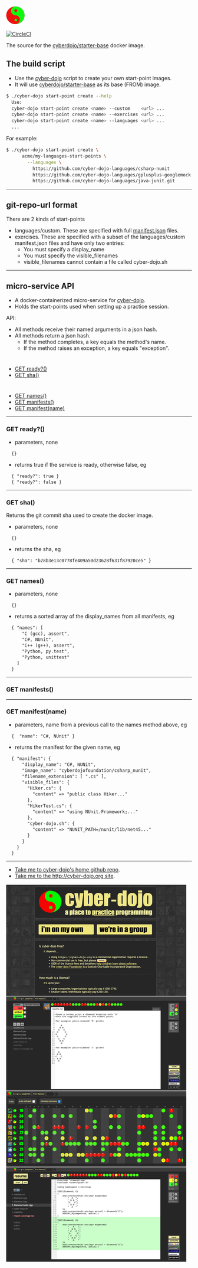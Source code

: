 
<img src="https://raw.githubusercontent.com/cyber-dojo/nginx/master/images/home_page_logo.png" alt="cyber-dojo yin/yang logo" width="50px" height="50px"/>

[![CircleCI](https://circleci.com/gh/cyber-dojo/starter-base.svg?style=svg)](https://circleci.com/gh/cyber-dojo/starter-base)

The source for the [cyberdojo/starter-base](https://hub.docker.com/r/cyberdojo/starter-base) docker image.

## The build script
* Use the [cyber-dojo](https://github.com/cyber-dojo/commander/blob/master/cyber-dojo)
script to create your own start-point images.
* It will use [cyberdojo/starter-base](https://hub.docker.com/r/cyberdojo/starter-base) as its base (FROM) image.

```bash
$ ./cyber-dojo start-point create --help
  Use:
  cyber-dojo start-point create <name> --custom    <url> ...
  cyber-dojo start-point create <name> --exercises <url> ...
  cyber-dojo start-point create <name> --languages <url> ...
  ...
```
For example:
```bash
$ ./cyber-dojo start-point create \
      acme/my-languages-start-points \
        --languages \
          https://github.com/cyber-dojo-languages/csharp-nunit             \
          https://github.com/cyber-dojo-languages/gplusplus-googlemock.git \
          https://github.com/cyber-dojo-languages/java-junit.git
```

- - - -

## git-repo-url format
There are 2 kinds of start-points
- languages/custom. These are specified with full [manifest.json](https://blog.cyber-dojo.org/2016/08/cyber-dojo-start-points-manifestjson.html) files.
- exercises. These are specified with a subset of the languages/custom manifest.json files and have only two entries:
  - You must specify a display_name
  - You must specify the visible_filenames
  - visible_filenames cannot contain a file called cyber-dojo.sh

- - - -

## micro-service API
- A docker-containerized micro-service for [cyber-dojo](http://cyber-dojo.org).
- Holds the start-points used when setting up a practice session.

API:
  * All methods receive their named arguments in a json hash.
  * All methods return a json hash.
    * If the method completes, a key equals the method's name.
    * If the method raises an exception, a key equals "exception".

#
- [GET ready?()](#get-ready)
- [GET sha()](#get-sha)
#
- [GET names()](#get-names)
- [GET manifests()](#get-manifests)
- [GET manifest(name)](#get-manifestname)

- - - -

### GET ready?()
- parameters, none
```
  {}
```
- returns true if the service is ready, otherwise false, eg
```
  { "ready?": true }
  { "ready?": false }
```

- - - -

### GET sha()
Returns the git commit sha used to create the docker image.
- parameters, none
```
  {}
```
- returns the sha, eg
```
  { "sha": "b28b3e13c0778fe409a50d23628f631f87920ce5" }
```

- - - -

### GET names()
- parameters, none
```
  {}
```
- returns a sorted array of the display_names from all manifests, eg
```
  { "names": [
      "C (gcc), assert",
      "C#, NUnit",
      "C++ (g++), assert",
      "Python, py.test",
      "Python, unittest"
    ]
  }
```

- - - -

### GET manifests()

- - - -

### GET manifest(name)
- parameters, name from a previous call to the names method above, eg
```
  {  "name": "C#, NUnit" }
```
- returns the manifest for the given name, eg
```
  { "manifest": {
      "display_name": "C#, NUNit",
      "image_name": "cyberdojofoundation/csharp_nunit",
      "filename_extension": [ ".cs" ],
      "visible_files": {
        "Hiker.cs": {               
          "content" => "public class Hiker..."
        },
        "HikerTest.cs": {
          "content" => "using NUnit.Framework;..."
        },
        "cyber-dojo.sh": {
          "content" => "NUNIT_PATH=/nunit/lib/net45..."
        }
      }
    }
  }
```

- - - -

* [Take me to cyber-dojo's home github repo](https://github.com/cyber-dojo/cyber-dojo).
* [Take me to the http://cyber-dojo.org site](http://cyber-dojo.org).

![cyber-dojo.org home page](https://github.com/cyber-dojo/cyber-dojo/blob/master/shared/home_page_snapshot.png)
